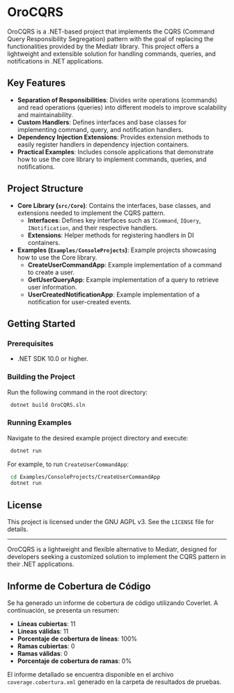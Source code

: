 # OroCQRS

OroCQRS is a .NET-based project that implements the CQRS (Command Query Responsibility Segregation) pattern with the goal of replacing the functionalities provided by the Mediatr library. This project offers a lightweight and extensible solution for handling commands, queries, and notifications in .NET applications.

## Key Features

- **Separation of Responsibilities**: Divides write operations (commands) and read operations (queries) into different models to improve scalability and maintainability.
- **Custom Handlers**: Defines interfaces and base classes for implementing command, query, and notification handlers.
- **Dependency Injection Extensions**: Provides extension methods to easily register handlers in dependency injection containers.
- **Practical Examples**: Includes console applications that demonstrate how to use the core library to implement commands, queries, and notifications.

## Project Structure

- **Core Library (`src/Core`)**: Contains the interfaces, base classes, and extensions needed to implement the CQRS pattern.
  - **Interfaces**: Defines key interfaces such as `ICommand`, `IQuery`, `INotification`, and their respective handlers.
  - **Extensions**: Helper methods for registering handlers in DI containers.
- **Examples (`Examples/ConsoleProjects`)**: Example projects showcasing how to use the Core library.
  - **CreateUserCommandApp**: Example implementation of a command to create a user.
  - **GetUserQueryApp**: Example implementation of a query to retrieve user information.
  - **UserCreatedNotificationApp**: Example implementation of a notification for user-created events.

## Getting Started

### Prerequisites
- .NET SDK 10.0 or higher.

### Building the Project
Run the following command in the root directory:
```bash
 dotnet build OroCQRS.sln
```

### Running Examples
Navigate to the desired example project directory and execute:
```bash
 dotnet run
```
For example, to run `CreateUserCommandApp`:
```bash
 cd Examples/ConsoleProjects/CreateUserCommandApp
 dotnet run
```
## License
This project is licensed under the GNU AGPL v3. See the `LICENSE` file for details.

---

OroCQRS is a lightweight and flexible alternative to Mediatr, designed for developers seeking a customized solution to implement the CQRS pattern in their .NET applications.

## Informe de Cobertura de Código

Se ha generado un informe de cobertura de código utilizando Coverlet. A continuación, se presenta un resumen:

- **Líneas cubiertas**: 11
- **Líneas válidas**: 11
- **Porcentaje de cobertura de líneas**: 100%
- **Ramas cubiertas**: 0
- **Ramas válidas**: 0
- **Porcentaje de cobertura de ramas**: 0%

El informe detallado se encuentra disponible en el archivo `coverage.cobertura.xml` generado en la carpeta de resultados de pruebas.